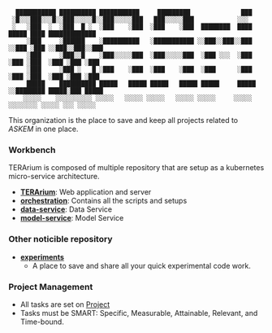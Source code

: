 ```shell
  ███████████ ██████████ ███████████     █████████              ███
 ░█░░░███░░░█░░███░░░░░█░░███░░░░░███   ███░░░░░███            ░░░
 ░   ░███  ░  ░███  █ ░  ░███    ░███  ░███    ░███  ████████  ████  █████ ████ █████████████
     ░███     ░██████    ░██████████   ░███████████ ░░███░░███░░███ ░░███ ░███ ░░███░░███░░███
     ░███     ░███░░█    ░███░░░░░███  ░███░░░░░███  ░███ ░░░  ░███  ░███ ░███  ░███ ░███ ░███
     ░███     ░███ ░   █ ░███    ░███  ░███    ░███  ░███      ░███  ░███ ░███  ░███ ░███ ░███
     █████    ██████████ █████   █████ █████   █████ █████     █████ ░░████████ █████░███ █████
    ░░░░░    ░░░░░░░░░░ ░░░░░   ░░░░░ ░░░░░   ░░░░░ ░░░░░     ░░░░░   ░░░░░░░░ ░░░░░ ░░░ ░░░░░
 ```   

This organization is the place to save and keep all projects related to _ASKEM_
in one place.

### Workbench

TERArium is composed of multiple repository that are setup as a kubernetes micro-service architecture.

* [__TERArium__](https://github.com/DARPA-ASKEM/TERArium): Web application and server
* [__orchestration__](https://github.com/DARPA-ASKEM/orchestration): Contains all the scripts and setups
* [__data-service__](https://github.com/DARPA-ASKEM/data-service): Data Service
* [__model-service__](https://github.com/DARPA-ASKEM/model-service): Model Service

### Other noticible repository

* [__experiments__](https://github.com/DARPA-ASKEM/experiments)
  * A place to save and share all your quick experimental code work.

### Project Management

* All tasks are set on [Project](https://github.com/orgs/DARPA-ASKEM/projects/1)
* Tasks must be SMART: Specific, Measurable, Attainable, Relevant, and Time-bound.
